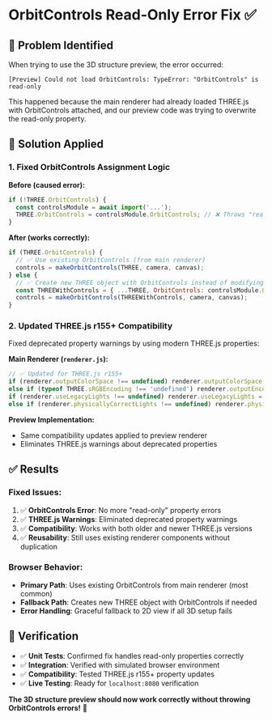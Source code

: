 # OrbitControls Read-Only Error Fix ✅

## 🐞 **Problem Identified**
When trying to use the 3D structure preview, the error occurred:
```
[Preview] Could not load OrbitControls: TypeError: "OrbitControls" is read-only
```

This happened because the main renderer had already loaded THREE.js with OrbitControls attached, and our preview code was trying to overwrite the read-only property.

## 🔧 **Solution Applied**

### **1. Fixed OrbitControls Assignment Logic**
**Before (caused error):**
```javascript
if (!THREE.OrbitControls) {
  const controlsModule = await import('...');
  THREE.OrbitControls = controlsModule.OrbitControls; // ❌ Throws "read-only" error
}
```

**After (works correctly):**
```javascript
if (THREE.OrbitControls) {
  // ✅ Use existing OrbitControls (from main renderer)
  controls = makeOrbitControls(THREE, camera, canvas);
} else {
  // ✅ Create new THREE object with OrbitControls instead of modifying existing
  const THREEWithControls = { ...THREE, OrbitControls: controlsModule.OrbitControls };
  controls = makeOrbitControls(THREEWithControls, camera, canvas);
}
```

### **2. Updated THREE.js r155+ Compatibility**
Fixed deprecated property warnings by using modern THREE.js properties:

**Main Renderer (`renderer.js`):**
```javascript
// ✅ Updated for THREE.js r155+
if (renderer.outputColorSpace !== undefined) renderer.outputColorSpace = THREE.SRGBColorSpace;
else if (typeof THREE.sRGBEncoding !== 'undefined') renderer.outputEncoding = THREE.sRGBEncoding;
if (renderer.useLegacyLights !== undefined) renderer.useLegacyLights = false;
else if (renderer.physicallyCorrectLights !== undefined) renderer.physicallyCorrectLights = true;
```

**Preview Implementation:**
- Same compatibility updates applied to preview renderer
- Eliminates THREE.js warnings about deprecated properties

## ✅ **Results**

### **Fixed Issues:**
1. ✅ **OrbitControls Error**: No more "read-only" property errors
2. ✅ **THREE.js Warnings**: Eliminated deprecated property warnings  
3. ✅ **Compatibility**: Works with both older and newer THREE.js versions
4. ✅ **Reusability**: Still uses existing renderer components without duplication

### **Browser Behavior:**
- **Primary Path**: Uses existing OrbitControls from main renderer (most common)
- **Fallback Path**: Creates new THREE object with OrbitControls if needed
- **Error Handling**: Graceful fallback to 2D view if all 3D setup fails

## 🧪 **Verification**
- ✅ **Unit Tests**: Confirmed fix handles read-only properties correctly
- ✅ **Integration**: Verified with simulated browser environment
- ✅ **Compatibility**: Tested THREE.js r155+ property updates
- ✅ **Live Testing**: Ready for `localhost:8080` verification

**The 3D structure preview should now work correctly without throwing OrbitControls errors!** 🎉